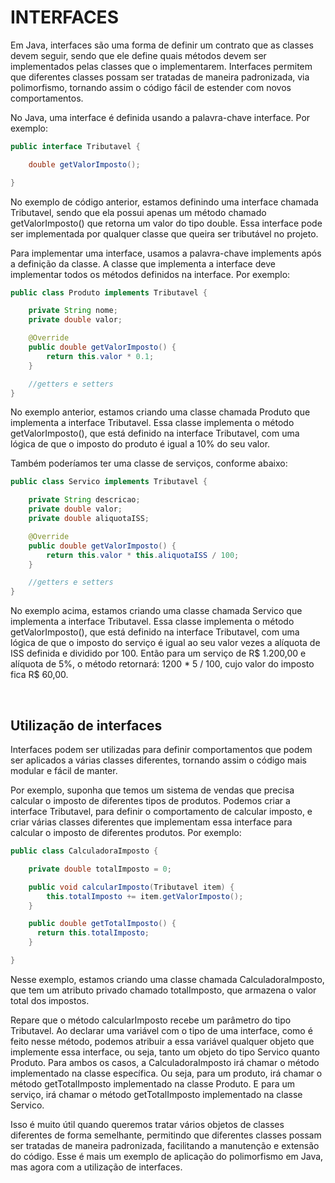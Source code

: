 # INTERFACES

Em Java, interfaces são uma forma de definir um contrato que as classes devem seguir, sendo que ele define quais métodos devem ser implementados pelas classes que o implementarem. Interfaces permitem que diferentes classes possam ser tratadas de maneira padronizada, via polimorfismo, tornando assim o código fácil de estender com novos comportamentos.

No Java, uma interface é definida usando a palavra-chave interface. Por exemplo:

```java
public interface Tributavel {

    double getValorImposto();

}
```

No exemplo de código anterior, estamos definindo uma interface chamada Tributavel, sendo que ela possui apenas um método chamado getValorImposto() que retorna um valor do tipo double. Essa interface pode ser implementada por qualquer classe que queira ser tributável no projeto.

Para implementar uma interface, usamos a palavra-chave implements após a definição da classe. A classe que implementa a interface deve implementar todos os métodos definidos na interface. Por exemplo:

```java
public class Produto implements Tributavel {

    private String nome;
    private double valor;

    @Override
    public double getValorImposto() {
        return this.valor * 0.1;
    }

    //getters e setters
}
```
No exemplo anterior, estamos criando uma classe chamada Produto que implementa a interface Tributavel. Essa classe implementa o método getValorImposto(), que está definido na interface Tributavel, com uma lógica de que o imposto do produto é igual a 10% do seu valor.

Também poderíamos ter uma classe de serviços, conforme abaixo:

```java
public class Servico implements Tributavel {

    private String descricao;
    private double valor;
    private double aliquotaISS;

    @Override
    public double getValorImposto() {
        return this.valor * this.aliquotaISS / 100;
    }

    //getters e setters
}
```
No exemplo acima, estamos criando uma classe chamada Servico que implementa a interface Tributavel. Essa classe implementa o método getValorImposto(), que está definido na interface Tributavel, com uma lógica de que o imposto do serviço é igual ao seu valor vezes a alíquota de ISS definida e dividido por 100. Então para um serviço de R$ 1.200,00 e alíquota de 5%, o método retornará: 1200 * 5 / 100, cujo valor do imposto fica R$ 60,00.

<br>

## Utilização de interfaces
Interfaces podem ser utilizadas para definir comportamentos que podem ser aplicados a várias classes diferentes, tornando assim o código mais modular e fácil de manter.

Por exemplo, suponha que temos um sistema de vendas que precisa calcular o imposto de diferentes tipos de produtos. Podemos criar a interface Tributavel, para definir o comportamento de calcular imposto, e criar várias classes diferentes que implementam essa interface para calcular o imposto de diferentes produtos. Por exemplo:

```java
public class CalculadoraImposto {

    private double totalImposto = 0;

    public void calcularImposto(Tributavel item) {
        this.totalImposto += item.getValorImposto();
    }

    public double getTotalImposto() {
      return this.totalImposto;
    }

}
```
Nesse exemplo, estamos criando uma classe chamada CalculadoraImposto, que tem um atributo privado chamado totalImposto, que armazena o valor total dos impostos.

Repare que o método calcularImposto recebe um parâmetro do tipo Tributavel. Ao declarar uma variável com o tipo de uma interface, como é feito nesse método, podemos atribuir a essa variável qualquer objeto que implemente essa interface, ou seja, tanto um objeto do tipo Servico quanto Produto. Para ambos os casos, a CalculadoraImposto irá chamar o método implementado na classe específica. Ou seja, para um produto, irá chamar o método getTotalImposto implementado na classe Produto. E para um serviço, irá chamar o método getTotalImposto implementado na classe Servico.

Isso é muito útil quando queremos tratar vários objetos de classes diferentes de forma semelhante, permitindo que diferentes classes possam ser tratadas de maneira padronizada, facilitando a manutenção e extensão do código. Esse é mais um exemplo de aplicação do polimorfismo em Java, mas agora com a utilização de interfaces.

